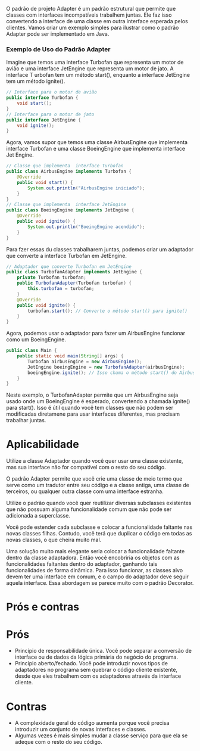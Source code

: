 O padrão de projeto Adapter é um padrão estrutural que permite que classes com interfaces incompatíveis trabalhem juntas. Ele faz isso convertendo a
interface de uma classe em outra interface esperada pelos clientes. Vamos criar um exemplo simples para ilustrar como o padrão Adapter pode ser
implementado em Java.
### Exemplo de Uso do Padrão Adapter
Imagine que temos uma interface Turbofan que representa um motor de avião e uma interface JetEngine que representa um motor de jato. A interface T
urbofan tem um método start(), enquanto a interface JetEngine tem um método ignite().
```java
// Interface para o motor de avião
public interface Turbofan {
    void start();
}
// Interface para o motor de jato
public interface JetEngine {
    void ignite();
}
```
Agora, vamos supor que temos uma classe AirbusEngine que implementa  interface Turbofan e uma classe BoeingEngine que implementa  interface Jet
Engine.
```java
// Classe que implementa  interface Turbofan
public class AirbusEngine implements Turbofan {
    @Override
    public void start() {
        System.out.println("AirbusEngine iniciado");
    }
}
// Classe que implementa  interface JetEngine
public class BoeingEngine implements JetEngine {
    @Override
    public void ignite() {
        System.out.println("BoeingEngine acendido");
    }
}
```
Para fzer essas du classes trabalharem juntas, podemos criar um adaptador que converte a interface Turbofan em JetEngine.
```java
// Adaptador que converte Turbofan em JetEngine
public class TurbofanAdapter implements JetEngine {
    private Turbofan turbofan;
    public TurbofanAdapter(Turbofan turbofan) {
        this.turbofan = turbofan;
    }
    @Override
    public void ignite() {
        turbofan.start(); // Converte o método start() para ignite()
    }
}
```
Agora, podemos usar o adaptador para fazer um AirbusEngine funcionar como um BoeingEngine.
```java
public class Main {
    public static void main(String[] args) {
        Turbofan airbusEngine = new AirbusEngine();
        JetEngine boeingEngine = new TurbofanAdapter(airbusEngine);
        boeingEngine.ignite(); // Isso chama o método start() do AirbusEngine
    }
}
```
Neste exemplo, o TurbofanAdapter permite que um AirbusEngine seja usado onde um BoeingEngine é esperado, convertendo a 
chamada ignite() para
start(). Isso é útil quando você tem classes que não podem ser modificadas diretamene para usar interfaces diferentes, 
mas precisam trabalhar juntas.

# Aplicabilidade

Utilize a classe Adaptador quando você quer usar uma classe existente, mas sua interface não for compatível com o resto 
do seu código.

O padrão Adapter permite que você crie uma classe de meio termo que serve como um tradutor entre seu código e a classe 
antiga, uma classe de terceiros, ou qualquer outra classe com uma interface estranha.

Utilize o padrão quando você quer reutilizar diversas subclasses existentes que não possuam alguma funcionalidade comum 
que não pode ser adicionada a superclasse.

Você pode estender cada subclasse e colocar a funcionalidade faltante nas novas classes filhas. Contudo, você terá que 
duplicar o código em todas as novas classes, o que cheira muito mal.

Uma solução muito mais elegante seria colocar a funcionalidade faltante dentro da classe adaptadora. Então você 
encobriria os objetos com as funcionalidades faltantes dentro do adaptador, ganhando tais funcionalidades de forma
dinâmica. Para isso funcionar, as classes alvo devem ter uma interface em comum, e o campo do adaptador deve seguir 
aquela interface. Essa abordagem se parece muito com o padrão Decorator.

# Prós e contras

# Prós
- Princípio de responsabilidade única. Você pode separar a conversão de interface ou de dados da lógica primária do 
negócio do programa.
- Princípio aberto/fechado. Você pode introduzir novos tipos de adaptadores no programa sem quebrar o código cliente 
existente, desde que eles trabalhem com os adaptadores através da interface cliente.

# Contras
- A complexidade geral do código aumenta porque você precisa introduzir um conjunto de novas interfaces e classes.
- Algumas vezes é mais simples mudar a classe serviço para que ela se adeque com o resto do seu código.
